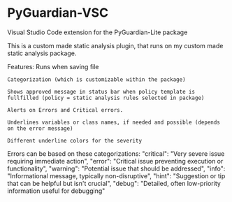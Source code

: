 # PyGuardian-VSC
Visual Studio Code extension for the PyGuardian-Lite package

This is a custom made static analysis plugin, that runs on my custom made static analysis package.

Features:
    Runs when saving file

    Categorization (which is customizable within the package)

    Shows approved message in status bar when policy template is fullfilled (policy = static analysis rules selected in package)

    Alerts on Errors and Critical errors.

    Underlines variables or class names, if needed and possible (depends on the error message)

    Different underline colors for the severity

Errors can be based on these categorizations:
    "critical": "Very severe issue requiring immediate action",
    "error": "Critical issue preventing execution or functionality",
    "warning": "Potential issue that should be addressed",
    "info": "Informational message, typically non-disruptive",
    "hint": "Suggestion or tip that can be helpful but isn't crucial",
    "debug": "Detailed, often low-priority information useful for debugging"